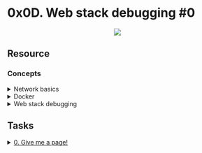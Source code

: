 # 0x0D. Web stack debugging #0 

<p align="center">
  <img src="https://s3.amazonaws.com/intranet-projects-files/holbertonschool-sysadmin_devops/265/uWLzjc8.jpg" />
</p>

## Resource

### Concepts

<details>
<summary>Network basics</summary><br>
<ul>
  <li>Networking is a big part of what made computers so powerful and why the Internet exists. It allows machines to communicate with each other.
  <ul> <li><a href="https://www.techtarget.com/searchnetworking/definition/protocol">What is a protocol.</a></li> </ul>
  <ul> <li><a href="https://computer.howstuffworks.com/internet/basics/what-is-an-ip-address.htm">What is an IP address.</a></li> </ul>
  <ul> <li><a href="https://www.techtarget.com/searchnetworking/definition/TCP-IP">What is TCP/IP.</a></li> </ul>
  <ul> <li><a href="https://www.lifewire.com/port-numbers-on-computer-networks-817939">What is an Internet Protocol (IP) port?.</a></li> </ul>
  </li>
</ul>
</details>

<details>
<summary>Docker</summary><br>
<ul>
  <li>Readme
  <ul> <li><a href="https://www.zdnet.com/article/what-is-docker-and-why-is-it-so-darn-popular/">What is Docker and why is it popular</a></li> </ul>
  </li>
</ul>

<details>
<summary>Let's first pull a Docker image and run a container:</summary><br>
<a href='https://postimages.org/' target='_blank'><img src='https://i.postimg.cc/13tHWGzc/image.png' border='0' alt='image'/></a>
</details>

Note that `docker` command will pull the Ubuntu docker container image from the Internet and run it. I let you look at the meaning of the flags using the command `docker run --help`, the main idea is that it keeps the container up and running.

<details>
<summary>To execute a command on the Docker container, use *docker exec*:</summary><br>
<a href='https://postimages.org/' target='_blank'><img src='https://i.postimg.cc/fLLDygWS/image.png' border='0' alt='image'/></a>
</details>

<details>
<summary>If you want to connect to your Docker container and use Bash, you need to use *docker exec -ti*:</summary><br>
<a href='https://postimages.org/' target='_blank'><img src='https://i.postimg.cc/433xH3B3/image.png' border='0' alt='image'/></a>
</details>

<details>
<summary>If you want to stop a container, use *docker stop*:</summary><br>
<a href='https://postimages.org/' target='_blank'><img src='https://i.postimg.cc/sxCzmf97/image.png' border='0' alt='image'/></a>
</details>

</details>

<details>
<summary>Web stack debugging</summary><br>
<ul>
  <li>Intro
  <ul>Debugging usually takes a big chunk of a software engineer’s time. The art of debugging is tough and it takes years, even decades to master, and that is why seasoned software engineers are the best at it… experience. They have seen lots of broken code, buggy systems, weird edge cases and race conditions.</ul>

  <p align="center">
   <img src="https://s3.amazonaws.com/alx-intranet.hbtn.io/uploads/medias/2020/9/45dffb0b1da8dc2ce47e340d7f88b05652c0f486.png?X-Amz-Algorithm=AWS4-HMAC-SHA256&X-Amz-Credential=AKIARDDGGGOUSBVO6H7D%2F20220105%2Fus-east-1%2Fs3%2Faws4_request&X-Amz-Date=20220105T050302Z&X-Amz-Expires=86400&X-Amz-SignedHeaders=host&X-Amz-Signature=d499fde872931932fc76dedd39b4298797482fd9b7ca1fc09f0a885ea8aa1cae" />
  </p>
  </li>
</ul>

<details>
<summary>Test and verify your assumptions</summary><br>
<a href='https://postimages.org/' target='_blank'><img src='https://i.postimg.cc/rFMtkCt8/image.png' border='0' alt='image'/></a>
</details>

<ul>
  <li>Debugging is fun
  <ul>Debugging can be frustrating, but it will definitely be part of your job, it requires experience and methodology to become good at it. The good news is that bugs are never going away, and the more experienced you become, trickier bugs will be assigned to you! Good luck 😃</ul>

  <p align="center">
   <img src="https://s3.amazonaws.com/alx-intranet.hbtn.io/uploads/medias/2020/9/bae58c9f066a9668001ef4b4c39778407439d2f9.gif?X-Amz-Algorithm=AWS4-HMAC-SHA256&X-Amz-Credential=AKIARDDGGGOUSBVO6H7D%2F20220105%2Fus-east-1%2Fs3%2Faws4_request&X-Amz-Date=20220105T050302Z&X-Amz-Expires=86400&X-Amz-SignedHeaders=host&X-Amz-Signature=67d4c1d736b92bef534ab94427ff3bef2c8ad4b498cafb512fbe6f6ddefec9ba" />
  </p>
  </li>
</ul>

</details>

## Tasks

<details>
<summary><a href="./0-give_me_a_page">0. Give me a page!</a></summary><br>
<a href='https://postimages.org/' target='_blank'><img src='https://i.postimg.cc/yxybJXPm/image.png' border='0' alt='image'/></a>
<br>
<ul>
  <li>Advice; install docker on your local machine then pull the docker image debug the issue then proceed.</li>
<ul>
AVOID installing docker in ubuntu 14.04
</details>

